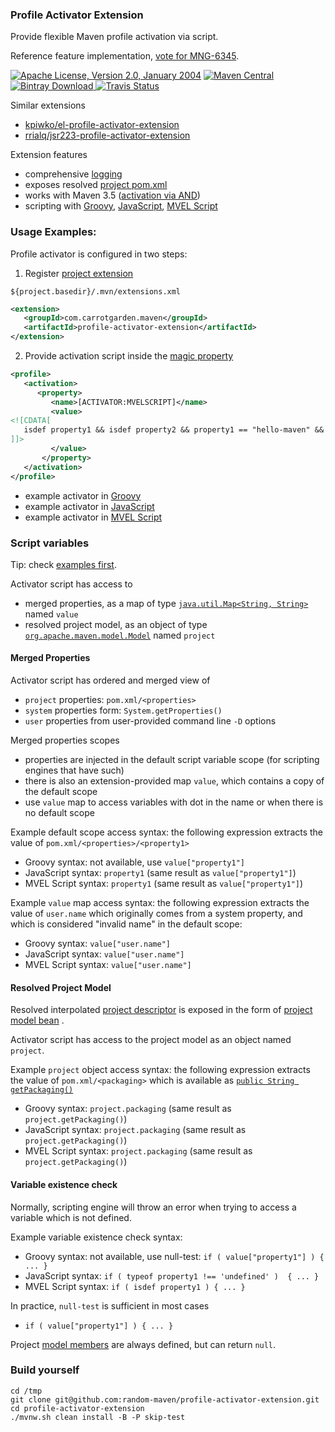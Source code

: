 
### Profile Activator Extension

Provide flexible Maven profile activation via script.

Reference feature implementation, [vote for MNG-6345](https://issues.apache.org/jira/browse/MNG-6345).

[![Apache License, Version 2.0, January 2004](https://img.shields.io/github/license/mojohaus/versions-maven-plugin.svg?label=License)](http://www.apache.org/licenses/)
[![Maven Central](https://maven-badges.herokuapp.com/maven-central/com.carrotgarden.maven/profile-activator-extension/badge.svg?style=plastic)](https://maven-badges.herokuapp.com/maven-central/com.carrotgarden.maven/profile-activator-extension)
[![Bintray Download](https://api.bintray.com/packages/random-maven/maven/profile-activator-extension/images/download.svg) ](https://bintray.com/random-maven/maven/profile-activator-extension/_latestVersion)
[![Travis Status](https://travis-ci.org/random-maven/profile-activator-extension.svg?branch=master)](https://travis-ci.org/random-maven/profile-activator-extension/builds)

Similar extensions
* [kpiwko/el-profile-activator-extension](https://github.com/kpiwko/el-profile-activator-extension)
* [rrialq/jsr223-profile-activator-extension](https://github.com/rrialq/jsr223-profile-activator-extension)

Extension features
* comprehensive [logging](https://github.com/random-maven/profile-activator-extension/blob/master/note/activator-logging.md)
* exposes resolved [project pom.xml](https://maven.apache.org/pom.html)
* works with Maven 3.5
([activation via AND](https://issues.apache.org/jira/browse/MNG-4565))
* scripting with 
[Groovy](https://en.wikipedia.org/wiki/Groovy_(programming_language)), 
[JavaScript](https://en.wikipedia.org/wiki/JavaScript), 
[MVEL Script](https://en.wikipedia.org/wiki/MVEL)


### Usage Examples:

Profile activator is configured in two steps: 

1. Register [project extension](https://github.com/random-maven/profile-activator-extension/blob/master/.mvn/extensions.xml)
```
${project.basedir}/.mvn/extensions.xml
```
```xml
<extension>
   <groupId>com.carrotgarden.maven</groupId>
   <artifactId>profile-activator-extension</artifactId>
</extension>
```

2. Provide activation script inside the [magic property](https://github.com/random-maven/profile-activator-extension/blob/master/src/main/java/com/carrotgarden/maven/activator/Activator.java)
```xml
<profile>
   <activation>
      <property>
         <name>[ACTIVATOR:MVELSCRIPT]</name>
         <value>
<![CDATA[
   isdef property1 && isdef property2 && property1 == "hello-maven" && project.packaging == "bundle" 
]]>
         </value>
       </property>
   </activation>
</profile>
```   
* example activator in [Groovy](https://github.com/random-maven/profile-activator-extension/tree/master/src/it/test-groovyscript/pom.xml)
* example activator in [JavaScript](https://github.com/random-maven/profile-activator-extension/tree/master/src/it/test-javascript/pom.xml)
* example activator in [MVEL Script](https://github.com/random-maven/profile-activator-extension/tree/master/src/it/test-mvelscript/pom.xml)

### Script variables

Tip: check [examples first](https://github.com/random-maven/profile-activator-extension/tree/master/src/it).

Activator script has access to
* merged properties, as a map of type 
  [`java.util.Map<String, String>`](https://docs.oracle.com/javase/8/docs/api/java/util/Map.html)
  named `value`
* resolved project model, as an object of type
  [`org.apache.maven.model.Model`](http://maven.apache.org/ref/3.5.2/maven-model/apidocs/org/apache/maven/model/Model.html)
  named `project`

#### Merged Properties 

Activator script has ordered and merged view of
* `project` properties: `pom.xml/<properties>`
* `system` properties form: `System.getProperties()`
* `user` properties from user-provided command line `-D` options

Merged properties scopes
* properties are injected in the default script variable scope
  (for scripting engines that have such)
* there is also an extension-provided map `value`,
  which contains a copy of the default scope
* use `value` map to access variables
  with dot in the name or when there is no default scope

Example default scope access syntax:
the following expression extracts the value of
```pom.xml/<properties>/<property1>``` 
* Groovy syntax: not available, use `value["property1"]` 
* JavaScript syntax: `property1` (same result as `value["property1"]`)
* MVEL Script syntax: `property1` (same result as `value["property1"]`) 

Example `value` map access syntax:
the following expression extracts the value of ```user.name``` 
which originally comes from a system property,
and which is considered "invalid name" in the default scope:
* Groovy syntax: `value["user.name"]` 
* JavaScript syntax: `value["user.name"]` 
* MVEL Script syntax: `value["user.name"]` 

#### Resolved Project Model 

Resolved interpolated [project descriptor](https://maven.apache.org/pom.html)
is exposed
in the form of [project model bean](http://maven.apache.org/ref/3.5.2/maven-model/apidocs/org/apache/maven/model/Model.html)
.

Activator script has access to the project model as an object named `project`.

Example `project` object access syntax:
the following expression extracts the value of ```pom.xml/<packaging>``` 
which is available as [`public String getPackaging()`](http://maven.apache.org/ref/3.5.2/maven-model/apidocs/org/apache/maven/model/Model.html#getPackaging--)
* Groovy syntax: `project.packaging` (same result as `project.getPackaging()`)
* JavaScript syntax: `project.packaging` (same result as `project.getPackaging()`) 
* MVEL Script syntax: `project.packaging` (same result as `project.getPackaging()`)

#### Variable existence check

Normally, scripting engine will throw an error
when trying to access a variable which is not defined. 

Example variable existence check syntax:
* Groovy syntax: not available, use null-test: `if ( value["property1"] ) { ... }`
* JavaScript syntax: `if ( typeof property1 !== 'undefined' )  { ... }`
* MVEL Script syntax: `if ( isdef property1 ) { ... }`

In practice, `null-test` is sufficient in most cases
* `if ( value["property1"] ) { ... }`

Project [model members](http://maven.apache.org/ref/3.5.2/maven-model/apidocs/org/apache/maven/model/Model.html)
are always defined, but can return `null`. 

### Build yourself

```
cd /tmp
git clone git@github.com:random-maven/profile-activator-extension.git
cd profile-activator-extension
./mvnw.sh clean install -B -P skip-test
```
